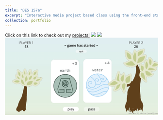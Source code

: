 ```yaml
---
title: "DES 157a"
excerpt: "Interactive media project based class using the front-end stack (html, css, js). Learned about user experience, visual interface and interaction design. <br/><img src='/images/des_photo.png'>"
collection: portfolio
---
```


Click on this link to check out my [projects!](https://patelkajal18.github.io/des-157a/index.html)
<img src='/images/port1a.png'>
<img src='/images/port1b.png'>
<img src='/images/port1c.png'>
